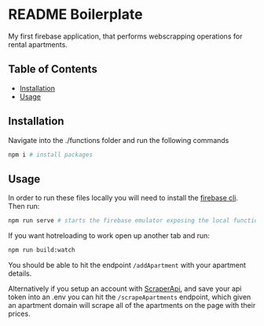 # README Boilerplate

My first firebase application, that performs webscrapping operations for rental apartments.

## Table of Contents

- [Installation](#installation)
- [Usage](#usage)

## Installation

Navigate into the ./functions folder and run the following commands

```sh
npm i # install packages
```

## Usage

In order to run these files locally you will need to install the [firebase cli](https://firebase.google.com/docs/cli). Then run:

```sh
npm run serve # starts the firebase emulator exposing the local function endpoints.
```

If you want hotreloading to work open up another tab and run:

```sh
npm run build:watch
```

You should be able to hit the endpoint `/addApartment` with your apartment details.

Alternatively if you setup an account with [ScraperApi](https://www.scraperapi.com/?utm_source=google&utm_medium=cpc&utm_id=1485898465_54263081981&utm_term=scraper%20api&utm_mt=e&utm_device=d&utm_campaign=T1|s|Branded&gclid=Cj0KCQjwwtWgBhDhARIsAEMcxeBSpRtdK8ESU6ftGU_uW0X4Chb7kETE-hv8Jea0OVHxQrW4FPbKNhYaAhpXEALw_wcB), and save your api token into an .env you can hit the `/scrapeApartments` endpoint, which given an apartment domain will scrape all of the apartments on the page with their prices.
